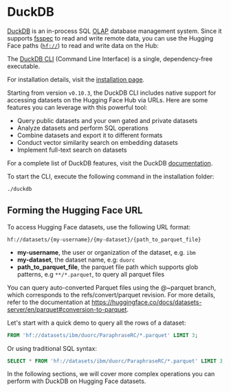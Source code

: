 # DuckDB

[DuckDB](https://github.com/duckdb/duckdb) is an in-process SQL [OLAP](https://en.wikipedia.org/wiki/Online_analytical_processing) database management system.
Since it supports [fsspec](https://filesystem-spec.readthedocs.io) to read and write remote data, you can use the Hugging Face paths ([`hf://`](https://huggingface.co/docs/huggingface_hub/guides/hf_file_system#integrations)) to read and write data on the Hub:

The [DuckDB CLI](https://duckdb.org/docs/api/cli/overview.html) (Command Line Interface) is a single, dependency-free executable. 

<Tip>

For installation details, visit the [installation page](https://duckdb.org/docs/installation).

</Tip>

Starting from version `v0.10.3`, the DuckDB CLI includes native support for accessing datasets on the Hugging Face Hub via URLs. Here are some features you can leverage with this powerful tool:

- Query public datasets and your own gated and private datasets
- Analyze datasets and perform SQL operations
- Combine datasets and export it to different formats
- Conduct vector similarity search on embedding datasets
- Implement full-text search on datasets

For a complete list of DuckDB features, visit the DuckDB [documentation](https://duckdb.org/docs/).

To start the CLI, execute the following command in the installation folder:

```bash
./duckdb
```

## Forming the Hugging Face URL

To access Hugging Face datasets, use the following URL format:

```plaintext
hf://datasets/{my-username}/{my-dataset}/{path_to_parquet_file} 
```

- **my-username**, the user or organization of the dataset, e.g. `ibm`
- **my-dataset**, the dataset name, e.g: `duorc`
- **path_to_parquet_file**, the parquet file path which supports glob patterns, e.g `**/*.parquet`, to query all parquet files


<Tip>

You can query auto-converted Parquet files using the @~parquet branch, which corresponds to the refs/convert/parquet revision. For more details, refer to the documentation at https://huggingface.co/docs/datasets-server/en/parquet#conversion-to-parquet.

</Tip>

Let's start with a quick demo to query all the rows of a dataset:

```sql
FROM 'hf://datasets/ibm/duorc/ParaphraseRC/*.parquet' LIMIT 3;
```

Or using traditional SQL syntax:

```sql
SELECT * FROM 'hf://datasets/ibm/duorc/ParaphraseRC/*.parquet' LIMIT 3;
```
In the following sections, we will cover more complex operations you can perform with DuckDB on Hugging Face datasets.
